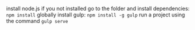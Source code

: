 install node.js if you not installed
go to the folder and install dependencies: `npm install`
globally install gulp: `npm install -g gulp`
run a project using the command `gulp serve`

